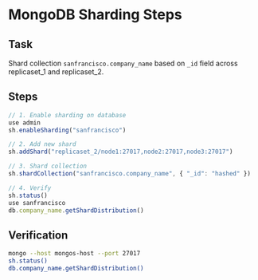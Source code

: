 # MongoDB Sharding Steps

## Task
Shard collection `sanfrancisco.company_name` based on `_id` field across replicaset_1 and replicaset_2.

## Steps

```javascript
// 1. Enable sharding on database
use admin
sh.enableSharding("sanfrancisco")

// 2. Add new shard
sh.addShard("replicaset_2/node1:27017,node2:27017,node3:27017")

// 3. Shard collection
sh.shardCollection("sanfrancisco.company_name", { "_id": "hashed" })

// 4. Verify
sh.status()
use sanfrancisco
db.company_name.getShardDistribution()
```

## Verification
```bash
mongo --host mongos-host --port 27017
sh.status()
db.company_name.getShardDistribution()
```
